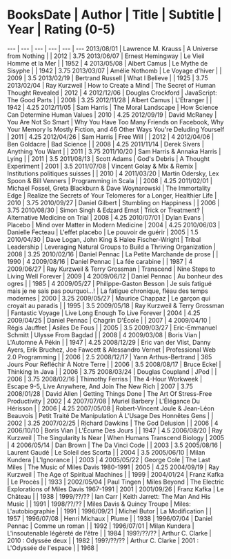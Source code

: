 # BooksDate | Author | Title | Subtitle | Year | Rating (0-5)
--- | --- | --- | --- | --- | ---
<a name="61"></a>2013/08/01 | Lawrence M. Krauss | A Universe from Nothing |  | 2012 | 3.75
<a name="60"></a>2013/06/07 | Ernest Hemingway | Le Vieil Homme et la Mer |  | 1952 | 4
<a name="59"></a>2013/05/08 | Albert Camus | Le Mythe de Sisyphe |  | 1942 | 3.75
<a name="58"></a>2013/03/07 | Amélie Nothomb | Le Voyage d'hiver |  | 2009 | 3.5
<a name="57"></a>2013/02/19 | Bertrand Russell | What I Believe |  | 1925 | 3.75
<a name="56"></a>2013/02/04 | Ray Kurzweil | How to Create a Mind | The Secret of Human Thought Revealed | 2012 | 4
<a name="55"></a>2012/12/06 | Douglas Crockford | JavaScript: The Good Parts |  | 2008 | 3.25
<a name="54"></a>2012/11/28 | Albert Camus | L'Étranger |  | 1942 | 4.25
<a name="53"></a>2012/11/05 | Sam Harris | The Moral Landscape | How Science Can Determine Human Values | 2010 | 4.25
<a name="52"></a>2012/09/19 | David McRaney | You Are Not So Smart | Why You Have Too Many Friends on Facebook, Why Your Memory Is Mostly Fiction, and 46 Other Ways You're Deluding Yourself | 2011 | 4.25
<a name="51"></a>2012/04/26 | Sam Harris | Free Will |  | 2012 | 4
<a name="50"></a>2012/04/06 | Ben Goldacre | Bad Science |  | 2008 | 4.25
<a name="49"></a>2011/11/14 | Derek Sivers | Anything You Want |  | 2011 | 3.75
<a name="48"></a>2011/10/20 | Sam Harris & Annaka Harris | Lying |  | 2011 | 3.5
<a name="47"></a>2011/08/13 | Scott Adams | God's Debris | A Thought Experiment | 2001 | 3.5
<a name="46"></a>2011/07/08 | Vincent Golay & Mix & Remix | Institutions politiques suisses |  | 2010 | 4
<a name="45"></a>2011/03/20 | Martin Odersky, Lex Spoon & Bill Venners | Programming in Scala |  | 2008 | 4.25
<a name="44"></a>2011/02/01 | Michael Fossel, Greta Blackburn & Dave Woynarowski | The Immortality Edge | Realize the Secrets of Your Telomeres for a Longer, Healthier Life | 2010 | 3.75
<a name="43"></a>2010/09/27 | Daniel Gilbert | Stumbling on Happiness |  | 2006 | 3.75
<a name="42"></a>2010/08/30 | Simon Singh & Edzard Ernst | Trick or Treatment? | Alternative Medicine on Trial | 2008 | 4.25
<a name="41"></a>2010/07/01 | Dylan Evans | Placebo | Mind over Matter in Modern Medicine | 2004 | 4.25
<a name="40"></a>2010/06/03 | Danielle Fecteau | L'effet placebo | Le pouvoir de guérir | 2005 | 1.5
<a name="39"></a>2010/04/30 | Dave Logan, John King & Halee Fischer-Wright | Tribal Leadership | Leveraging Natural Groups to Build a Thriving Organization | 2008 | 3.25
<a name="38"></a>2010/02/16 | Daniel Pennac | La Petite Marchande de prose |  | 1990 | 4
<a name="37"></a>2009/08/16 | Daniel Pennac | La fée carabine |  | 1987 | 4
<a name="36"></a>2009/06/27 | Ray Kurzweil & Terry Grossman | Transcend | Nine Steps to Living Well Forever | 2009 | 4
<a name="35"></a>2009/06/12 | Daniel Pennac | Au bonheur des ogres |  | 1985 | 4
<a name="34"></a>2009/05/27 | Philippe-Gaston Besson | Je suis fatigué mais je ne sais pas pourquoi...! | La fatigue chronique, fléau des temps modernes | 2000 | 3.25
<a name="33"></a>2009/05/27 | Maurice Chappaz | Le garçon qui croyait au paradis |  | 1995 | 3.5
<a name="32"></a>2009/05/18 | Ray Kurzweil & Terry Grossman | Fantastic Voyage | Live Long Enough To Live Forever | 2004 | 4.25
<a name="31"></a>2009/04/25 | Daniel Pennac | Chagrin D'École |  | 2007 | 4
<a name="30"></a>2009/04/10 | Régis Jauffret | Asiles De Fous |  | 2005 | 3.5
<a name="29"></a>2009/03/27 | Eric-Emmanuel Schmitt | Ulysse From Bagdad |  | 2008 | 4
<a name="28"></a>2009/03/08 | Boris Vian | L'Automne À Pékin |  | 1947 | 4.25
<a name="27"></a>2008/12/29 | Eric van der Vlist, Danny Ayers, Erik Bruchez, Joe Fawcett & Alessandro Vernet | Professional Web 2.0 Programming |  | 2006 | 2.5
<a name="26"></a>2008/12/17 | Yann Arthus-Bertrand | 365 Jours Pour Réfléchir À Notre Terre |  | 2006 | 3.5
<a name="25"></a>2008/08/17 | Bruce Eckel | Thinking In Java |  | 2006 | 3.75
<a name="24"></a>2008/03/24 | Douglas Coupland | JPod |  | 2006 | 3.75
<a name="23"></a>2008/02/16 | Thimothy Ferriss | The 4-Hour Workweek | Escape 9-5, Live Anywhere, And Join The New Rich | 2007 | 3.75
<a name="22"></a>2008/01/28 | David Allen | Getting Things Done | The Art Of Stress-Free Productivity | 2002 | 4
<a name="21"></a>2007/07/08 | Muriel Barbery | L'Élégance Du Hérisson |  | 2006 | 4.25
<a name="20"></a>2007/05/08 | Robert-Vincent Joule & Jean-Léon Beauvois | Petit Traité De Manipulation À L'Usage Des Honnêtes Gens |  | 2002 | 3.25
<a name="19"></a>2007/02/25 | Richard Dawkins | The God Delusion |  | 2006 | 4
<a name="18"></a>2006/10/10 | Boris Vian | L'Écume Des Jours |  | 1947 | 4.5
<a name="17"></a>2006/08/20 | Ray Kurzweil | The Singularity Is Near | When Humans Transcend Biology | 2005 | 4
<a name="16"></a>2006/05/14 | Dan Brown | The Da Vinci Code |  | 2003 | 3.5
<a name="15"></a>2005/08/16 | Laurent Gaudé | Le Soleil des Scorta |  | 2004 | 3.5
<a name="14"></a>2005/06/10 | Milan Kundera | L'Ignorance |  | 2003 | 4
<a name="13"></a>2005/05/22 | George Cole | The Last Miles | The Music of Miles Davis 1980-1991 | 2005 | 4.25
<a name="12"></a>2004/09/19 | Ray Kurzweil | The Age of Spiritual Machines |  | 1999 | 
<a name="11"></a>2004/01/24 | Franz Kafka | Le Procès |  | 1933 | 
<a name="10"></a>2002/05/04 | Paul Tingen | Miles Beyond | The Electric Explorations of Miles Davis 1967-1991 | 2001 | 
<a name="9"></a>2001/09/26 | Franz Kafka | Le Château |  | 1938 | 
<a name="8"></a>1999/??/?? | Ian Carr | Keith Jarrett: The Man And His Music |  | 1991 | 
<a name="7"></a>1998/??/?? | Miles Davis & Quincy Troupe | Miles: L'autobiographie |  | 1991 | 
<a name="6"></a>1996/09/21 | Michel Butor | La Modification |  | 1957 | 
<a name="5"></a>1996/07/08 | Henri Michaux | Plume |  | 1938 | 
<a name="4"></a>1996/07/04 | Daniel Pennac | Comme un roman |  | 1992 | 
<a name="3"></a>1996/07/01 | Milan Kundera | L'insoutenable légèreté de l'être |  | 1984 | 
<a name="2"></a>199?/??/?? | Arthur C. Clarke | 2010 : Odyssée deux |  | 1982 | 
<a name="1"></a>199?/??/?? | Arthur C. Clarke | 2001 : L'Odyssée de l'espace |  | 1968 | 
